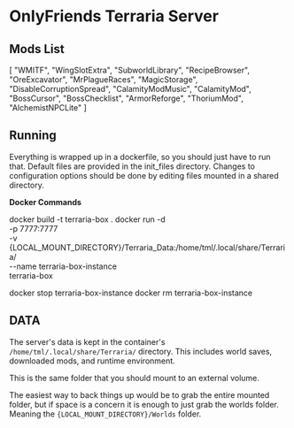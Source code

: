 # OnlyFriends Terraria Server 

## Mods List 

[
  "WMITF",
  "WingSlotExtra",
  "SubworldLibrary",
  "RecipeBrowser",
  "OreExcavator",
  "MrPlagueRaces",
  "MagicStorage",
  "DisableCorruptionSpread",
  "CalamityModMusic",
  "CalamityMod",
  "BossCursor",
  "BossChecklist",
  "ArmorReforge",
  "ThoriumMod",
  "AlchemistNPCLite"
]

## Running 

Everything is wrapped up in a dockerfile, so you should just have to run that. 
Default files are provided in the init_files directory. 
Changes to configuration options should be done by editing files mounted in a shared directory. 

**Docker Commands** 

docker build -t terraria-box .
docker run -d \
 -p 7777:7777 \
 -v {LOCAL_MOUNT_DIRECTORY}/Terraria_Data:/home/tml/.local/share/Terraria/ \
 --name terraria-box-instance \
 terraria-box


docker stop terraria-box-instance 
docker rm terraria-box-instance 

## DATA 

The server's data is kept in the container's `/home/tml/.local/share/Terraria/` directory. 
This includes world saves, downloaded mods, and runtime environment. 

This is the same folder that you should mount to an external volume. 

The easiest way to back things up would be to grab the entire mounted folder, 
but if space is a concern it is enough to just grab the worlds folder. 
Meaning the `{LOCAL_MOUNT_DIRECTORY}/Worlds` folder. 
